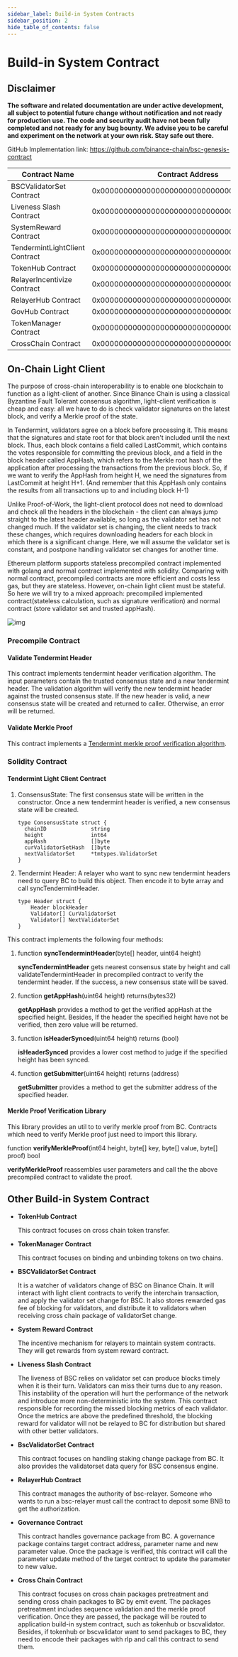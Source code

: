 ```yaml
---
sidebar_label: Build-in System Contracts
sidebar_position: 2
hide_table_of_contents: false
---
```


# Build-in System Contract

## Disclaimer

**The software and related documentation are under active development,
all subject to potential future change without notification and not ready for production use.
The code and security audit have not been fully completed and not ready for any bug bounty.
We advise you to be careful and experiment on the network at your own risk. Stay safe out there.**


GitHub Implementation link: <https://github.com/binance-chain/bsc-genesis-contract>


| Contract Name         | Contract Address  | ABI file |
| --------------------- | ----------------- | ------------- |
| BSCValidatorSet Contract | 0x0000000000000000000000000000000000001000 | [bscvalidatorset](../../system-smart-contract/bscvalidatorset.abi)|
| Liveness Slash Contract | 0x0000000000000000000000000000000000001001 | [slashindicator](../../system-smart-contract/slashindicator.abi)|
| SystemReward Contract | 0x0000000000000000000000000000000000001002 | [systemreward](../../system-smart-contract/systemreward.abi)|
| TendermintLightClient Contract | 0x0000000000000000000000000000000000001003 | [tendermintlightclient](../../system-smart-contract/tendermintlightclient.abi) |
| TokenHub Contract | 0x0000000000000000000000000000000000001004 | [tokenhub](../../system-smart-contract/tokenhub.abi)|
| RelayerIncentivize Contract | 0x0000000000000000000000000000000000001005 | [relayerincentivize](../../system-smart-contract/relayerincentivize.abi)|
| RelayerHub Contract | 0x0000000000000000000000000000000000001006 | [relayerhub](../../system-smart-contract/relayerhub.abi) |
| GovHub Contract |0x0000000000000000000000000000000000001007 | [govhub](../../system-smart-contract/govhub.abi)                               |
| TokenManager Contract |0x0000000000000000000000000000000000001008 |[tokenmanager](../../system-smart-contract/tokenmanager.abi) |
| CrossChain Contract |0x0000000000000000000000000000000000002000 |[crosschain](../../system-smart-contract/crosschain.abi) |

## On-Chain Light Client

The purpose of cross-chain interoperability is to enable one blockchain to function as a light-client of another. Since Binance Chain is using a classical Byzantine Fault Tolerant consensus algorithm, light-client verification is cheap and easy: all we have to do is check validator signatures on the latest block, and verify a Merkle proof of the state.

In Tendermint, validators agree on a block before processing it. This means that the signatures and state root for that block aren't included until the next block. Thus, each block contains a field called LastCommit, which contains the votes responsible for committing the previous block, and a field in the block header called AppHash, which refers to the Merkle root hash of the application after processing the transactions from the previous block. So, if we want to verify the AppHash from height H, we need the signatures from LastCommit at height H+1. (And remember that this AppHash only contains the results from all transactions up to and including block H-1)

Unlike Proof-of-Work, the light-client protocol does not need to download and check all the headers in the blockchain - the client can always jump straight to the latest header available, so long as the validator set has not changed much. If the validator set is changing, the client needs to track these changes, which requires downloading headers for each block in which there is a significant change. Here, we will assume the validator set is constant, and postpone handling validator set changes for another time.

Ethereum platform supports stateless precompiled contract implemented with golang and normal contract implemented with solidity. Comparing with normal contract, precompiled contracts are more efficient and costs less gas, but they are stateless. However, on-chain light client must be stateful. So here we will try to a mixed approach: precompiled implemented contract(stateless calculation, such as signature verification) and normal contract (store validator set and trusted appHash).

![img](../../static/img/lightclient.png)

### Precompile Contract

#### Validate Tendermint Header

This contract implements tendermint header verification algorithm. The input parameters contain the trusted consensus state and a new tendermint header. The validation algorithm will verify the new tendermint header against the trusted consensus state. If the new header is valid, a new consensus state will be created and returned to caller. Otherwise, an error will be returned.

#### Validate Merkle Proof

This contract implements a [Tendermint merkle proof verification algorithm](https://github.com/tendermint/tendermint/blob/master/docs/architecture/adr-026-general-merkle-proof.md).

### Solidity Contract

#### Tendermint Light Client Contract

1. ConsensusState: The first consensus state will be written in the constructor. Once a new tendermint header is verified, a new consensus state will be created.
    ```golang
    type ConsensusState struct {
      chainID              string
      height               int64
      appHash              []byte
      curValidatorSetHash  []byte
      nextValidatorSet     *tmtypes.ValidatorSet
    }
    ```
2. Tendermint Header: A relayer who want to sync new tendermint headers need to query BC to build this object. Then encode it to byte array and call syncTendermintHeader.
    ```golang
    type Header struct {
        Header blockHeader
        Validator[] CurValidatorSet
        Validator[] NextValidatorSet
    }
    ```
This contract implements the following four methods:

1. function **syncTendermintHeader**(byte[] header, uint64 height)

    **syncTendermintHeader** gets nearest consensus state by height and call validateTendermintHeader in precompiled contract to verify the tendermint header. If the success, a new consensus state will be saved.

2. function **getAppHash**(uint64 height) returns(bytes32)

    **getAppHash** provides a method to get the verified appHash at the specified height. Besides, If the header the specified height have not be verified, then zero value will be returned.

3. function **isHeaderSynced**(uint64 height) returns (bool)

    **isHeaderSynced** provides a lower cost method to judge if the specified height has been synced.

4. function **getSubmitter**(uint64 height) returns (address)

    **getSubmitter** provides a method to get the submitter address of the specified header.

#### Merkle Proof Verification Library
This library provides an util to to verify merkle proof from BC. Contracts which need to verify Merkle proof just need to import this library.

function **verifyMerkleProof**(int64 height, byte[] key, byte[] value, byte[] proof) bool

**verifyMerkleProof** reassembles user parameters and call the the above precompiled contract to validate the proof.

## Other Build-in System Contract

* **TokenHub Contract**

    This contract focuses on cross chain token transfer.

* **TokenManager Contract**

    This contract focuses on binding and unbinding tokens on two chains.

* **BSCValidatorSet Contract**

    It is a watcher of validators change of BSC on Binance Chain. It will interact with light client contracts to verify the interchain transaction, and apply the validator set change for BSC. It also stores rewarded gas fee of blocking for validators, and distribute it to validators when receiving cross chain package of validatorSet change.

* **System Reward Contract**

    The incentive mechanism for relayers to maintain system contracts. They will get rewards from system reward contract.

* **Liveness Slash Contract**

    The liveness of BSC relies on validator set can produce blocks timely when it is their turn. Validators can miss their turns due to any reason. This instability of the operation will hurt the performance of the network and introduce more non-deterministic into the system. This contract responsible for recording the missed blocking metrics of each validator. Once the metrics are above the predefined threshold, the blocking reward for validator will not be relayed to BC for distribution but shared with other better validators.

* **BscValidatorSet Contract**

    This contract focuses on handling staking change package from BC. It also provides the validatorset data query for BSC consensus engine.

* **RelayerHub Contract**

    This contract manages the authority of bsc-relayer. Someone who wants to run a bsc-relayer must call the contract to deposit some BNB to get the authorization.

* **Governance Contract**

    This contract handles governance package from BC. A governance package contains target contract address, parameter name and new parameter value. Once the package is verified, this contract will call the parameter update method of the target contract to update the parameter to new value.

* **Cross Chain Contract**

    This contract focuses on cross chain packages pretreatment and sending cross chain packages to BC by emit event. The packages pretreatment includes sequence validation and the merkle proof verification. Once they are passed, the package will be routed to application build-in system contract, such as tokenhub or bscvalidator. Besides, if tokenhub or bscvalidator want to send packages to BC, they need to encode their packages with rlp and call this contract to send them.
